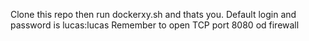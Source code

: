 Clone this repo then run dockerxy.sh and thats you.
Default login and password is lucas:lucas
Remember to open TCP port 8080 od firewall


